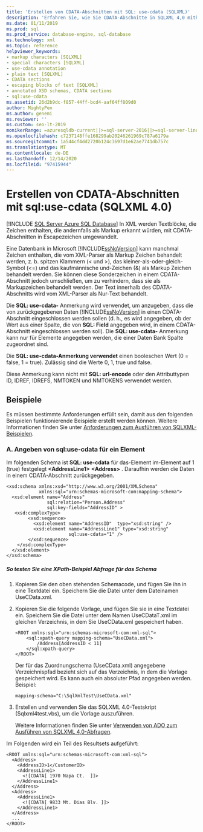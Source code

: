 ```yaml
---
title: 'Erstellen von CDATA-Abschnitten mit SQL: use-cdata (SQLXML)'
description: 'Erfahren Sie, wie Sie CDATA-Abschnitte in SQLXML 4,0 mithilfe der SQL: use-cdata-Anmerkung erstellen, um Textblöcke mit Markup Zeichen zu versehen.'
ms.date: 01/11/2019
ms.prod: sql
ms.prod_service: database-engine, sql-database
ms.technology: xml
ms.topic: reference
helpviewer_keywords:
- markup characters [SQLXML]
- special characters [SQLXML]
- use-cdata annotation
- plain text [SQLXML]
- CDATA sections
- escaping blocks of text [SQLXML]
- annotated XSD schemas, CDATA sections
- sql:use-cdata
ms.assetid: 26d2b9dc-f857-44ff-bcd4-aaf64ff809d0
author: MightyPen
ms.author: genemi
ms.reviewer: ''
ms.custom: seo-lt-2019
monikerRange: =azuresqldb-current||>=sql-server-2016||>=sql-server-linux-2017||=azuresqldb-mi-current
ms.openlocfilehash: c7237148ffe168299ab20246261969c787a6179a
ms.sourcegitcommit: 1a544cf4dd2720b124c3697d1e62ae7741db757c
ms.translationtype: MT
ms.contentlocale: de-DE
ms.lasthandoff: 12/14/2020
ms.locfileid: "97415944"
---
```

# <a name="creating-cdata-sections-using-sqluse-cdata-sqlxml-40"></a>Erstellen von CDATA-Abschnitten mit sql:use-cdata (SQLXML 4.0)

[!INCLUDE [SQL Server Azure SQL Database](../../includes/applies-to-version/sql-asdb.md)]
  In XML werden Textblöcke, die Zeichen enthalten, die andernfalls als Markup erkannt würden, mit CDATA-Abschnitten in Escapezeichen umgewandelt.  
  
 Eine Datenbank in Microsoft [!INCLUDE[ssNoVersion](../../includes/ssnoversion-md.md)] kann manchmal Zeichen enthalten, die vom XML-Parser als Markup Zeichen behandelt werden, z. b. spitzen Klammern (< und >), das kleiner-als-oder-gleich-Symbol (<=) und das kaufmännische und-Zeichen (&) als Markup Zeichen behandelt werden. Sie können diese Sonderzeichen in einem CDATA-Abschnitt jedoch umschließen, um zu verhindern, dass sie als Markupzeichen behandelt werden. Der Text innerhalb des CDATA-Abschnitts wird vom XML-Parser als Nur-Text behandelt.  
  
 Die **SQL: use-cdata-** Anmerkung wird verwendet, um anzugeben, dass die von zurückgegebenen Daten [!INCLUDE[ssNoVersion](../../includes/ssnoversion-md.md)] in einen CDATA-Abschnitt eingeschlossen werden sollen (d. h., es wird angegeben, ob der Wert aus einer Spalte, die von **SQL: Field** angegeben wird, in einem CDATA-Abschnitt eingeschlossen werden soll). Die **SQL: use-cdata-** Anmerkung kann nur für Elemente angegeben werden, die einer Daten Bank Spalte zugeordnet sind.  
  
 Die **SQL: use-cdata-Anmerkung verwendet** einen booleschen Wert (0 = false, 1 = true). Zulässig sind die Werte 0, 1, true und false.  
  
 Diese Anmerkung kann nicht mit **SQL: url-encode** oder den Attributtypen ID, IDREF, IDREFS, NMTOKEN und NMTOKENS verwendet werden.  
  
## <a name="examples"></a>Beispiele  
 Es müssen bestimmte Anforderungen erfüllt sein, damit aus den folgenden Beispielen funktionierende Beispiele erstellt werden können. Weitere Informationen finden Sie unter [Anforderungen zum Ausführen von SQLXML-Beispielen](../../relational-databases/sqlxml/requirements-for-running-sqlxml-examples.md).  
  
### <a name="a-specifying-sqluse-cdata-on-an-element"></a>A. Angeben von sql:use-cdata für ein Element  
 Im folgenden Schema ist **SQL: use-cdata** für das-Element im-Element auf 1 (true) festgelegt **\<AddressLine1>** **\<Address>** . Daraufhin werden die Daten in einem CDATA-Abschnitt zurückgegeben.  
  
```  
<xsd:schema xmlns:xsd="http://www.w3.org/2001/XMLSchema"  
            xmlns:sql="urn:schemas-microsoft-com:mapping-schema">  
  <xsd:element name="Address"   
               sql:relation="Person.Address"   
               sql:key-fields="AddressID" >  
   <xsd:complexType>  
        <xsd:sequence>  
          <xsd:element name="AddressID"  type="xsd:string" />  
          <xsd:element name="AddressLine1" type="xsd:string"   
                       sql:use-cdata="1" />  
        </xsd:sequence>  
    </xsd:complexType>  
  </xsd:element>  
</xsd:schema>  
```  
  
##### <a name="to-test-a-sample-xpath-query-against-the-schema"></a>So testen Sie eine XPath-Beispiel Abfrage für das Schema  
  
1.  Kopieren Sie den oben stehenden Schemacode, und fügen Sie ihn in eine Textdatei ein. Speichern Sie die Datei unter dem Dateinamen UseCData.xml.  
  
2.  Kopieren Sie die folgende Vorlage, und fügen Sie sie in eine Textdatei ein. Speichern Sie die Datei unter dem Namen UseCDataT.xml im gleichen Verzeichnis, in dem Sie UseCData.xml gespeichert haben.  
  
    ```  
    <ROOT xmlns:sql="urn:schemas-microsoft-com:xml-sql">  
        <sql:xpath-query mapping-schema="UseCData.xml">  
            /Address[AddressID < 11]  
        </sql:xpath-query>  
    </ROOT>  
    ```  
  
     Der für das Zuordnungschema (UseCData.xml) angegebene Verzeichnispfad bezieht sich auf das Verzeichnis, in dem die Vorlage gespeichert wird. Es kann auch ein absoluter Pfad angegeben werden. Beispiel:  
  
    ```  
    mapping-schema="C:\SqlXmlTest\UseCData.xml"  
    ```  
  
3.  Erstellen und verwenden Sie das SQLXML 4.0-Testskript (Sqlxml4test.vbs), um die Vorlage auszuführen.  
  
     Weitere Informationen finden Sie unter [Verwenden von ADO zum Ausführen von SQLXML 4,0-Abfragen](../../relational-databases/sqlxml/using-ado-to-execute-sqlxml-4-0-queries.md).  
  
 Im Folgenden wird ein Teil des Resultsets aufgeführt:  
  
```  
<ROOT xmlns:sql="urn:schemas-microsoft-com:xml-sql">   
  <Address>   
    <AddressID>1</CustomerID>   
    <AddressLine1>   
      <![CDATA[ 1970 Napa Ct.  ]]>   
    </AddressLine1>   
  </Address>  
  <Address>  
    <AddressLine1>   
      <![CDATA[ 9833 Mt. Dias Blv. ]]>   
    </AddressLine1>   
  </Address>  
  ...  
</ROOT>  
```  
  
  
